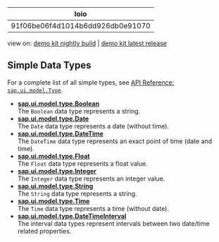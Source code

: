 <!-- loio91f06be06f4d1014b6dd926db0e91070 -->

| loio |
| -----|
| 91f06be06f4d1014b6dd926db0e91070 |

<div id="loio">

view on: [demo kit nightly build](https://openui5nightly.hana.ondemand.com/#/topic/91f06be06f4d1014b6dd926db0e91070) | [demo kit latest release](https://openui5.hana.ondemand.com/#/topic/91f06be06f4d1014b6dd926db0e91070)</div>

## Simple Data Types

For a complete list of all simple types, see [API Reference: `sap.ui.model.Type`](https://openui5.hana.ondemand.com/#/api/sap.ui.model.type/overview). 

-   **[sap.ui.model.type.Boolean](sap_ui_model_type_Boolean_91f2f93.md "The Boolean data type represents a string.")**  
The `Boolean` data type represents a string.
-   **[sap.ui.model.type.Date](sap_ui_model_type_Date_91f2fff.md "The Date data type represents a date (without time).")**  
The `Date` data type represents a date \(without time\).
-   **[sap.ui.model.type.DateTime](sap_ui_model_type_DateTime_91f3070.md "The DateTime data type represents an exact point of time (date and
		time).")**  
The `DateTime` data type represents an exact point of time \(date and time\).
-   **[sap.ui.model.type.Float](sap_ui_model_type_Float_91f30db.md "The Float data type represents a float value.")**  
The `Float` data type represents a float value.
-   **[sap.ui.model.type.Integer](sap_ui_model_type_Integer_91f3145.md "The Integer data type represents an integer value.")**  
The `Integer` data type represents an integer value.
-   **[sap.ui.model.type.String](sap_ui_model_type_String_91f31c2.md "The String data type represents a string.")**  
The `String` data type represents a string.
-   **[sap.ui.model.type.Time](sap_ui_model_type_Time_91f322a.md "The Time data type represents a time (without date).")**  
The `Time` data type represents a time \(without date\).
-   **[sap.ui.model.type.DateTimeInterval](sap_ui_model_type_DateTimeInterval_94658aa.md "The interval data types represent intervals between two date/time related
		properties.")**  
The interval data types represent intervals between two date/time related properties.


